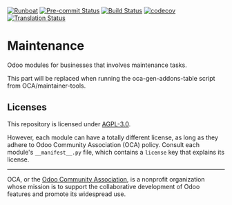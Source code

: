 
[![Runboat](https://img.shields.io/badge/runboat-Try%20me-875A7B.png)](https://runboat.odoo-community.org/builds?repo=OCA/maintenance&target_branch=13.0)
[![Pre-commit Status](https://github.com/OCA/maintenance/actions/workflows/pre-commit.yml/badge.svg?branch=13.0)](https://github.com/OCA/maintenance/actions/workflows/pre-commit.yml?query=branch%3A13.0)
[![Build Status](https://github.com/OCA/maintenance/actions/workflows/test.yml/badge.svg?branch=13.0)](https://github.com/OCA/maintenance/actions/workflows/test.yml?query=branch%3A13.0)
[![codecov](https://codecov.io/gh/OCA/maintenance/branch/13.0/graph/badge.svg)](https://codecov.io/gh/OCA/maintenance)
[![Translation Status](https://translation.odoo-community.org/widgets/maintenance-13-0/-/svg-badge.svg)](https://translation.odoo-community.org/engage/maintenance-13-0/?utm_source=widget)

<!-- /!\ do not modify above this line -->

# Maintenance

Odoo modules for businesses that involves maintenance tasks.

<!-- /!\ do not modify below this line -->

<!-- prettier-ignore-start -->

[//]: # (addons)

This part will be replaced when running the oca-gen-addons-table script from OCA/maintainer-tools.

[//]: # (end addons)

<!-- prettier-ignore-end -->

## Licenses

This repository is licensed under [AGPL-3.0](LICENSE).

However, each module can have a totally different license, as long as they adhere to Odoo Community Association (OCA)
policy. Consult each module's `__manifest__.py` file, which contains a `license` key
that explains its license.

----
OCA, or the [Odoo Community Association](http://odoo-community.org/), is a nonprofit
organization whose mission is to support the collaborative development of Odoo features
and promote its widespread use.
